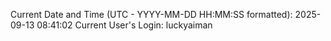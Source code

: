 Current Date and Time (UTC - YYYY-MM-DD HH:MM:SS formatted): 2025-09-13 08:41:02
Current User's Login: luckyaiman
